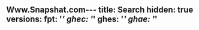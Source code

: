 Www.Snapshat.com---
title: Search
hidden: true
versions:
  fpt: '*'
  ghec: '*'
  ghes: '*'
  ghae: '*'
---

